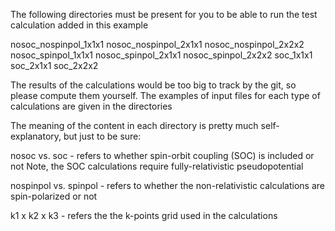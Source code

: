   The following directories must be present for you to be able to run the 
  test calculation added in this example

  nosoc_nospinpol_1x1x1
  nosoc_nospinpol_2x1x1
  nosoc_nospinpol_2x2x2
  nosoc_spinpol_1x1x1
  nosoc_spinpol_2x1x1
  nosoc_spinpol_2x2x2
  soc_1x1x1
  soc_2x1x1
  soc_2x2x2


  The results of the calculations would be too big to track by the git, so please compute them yourself.
  The examples of input files for each type of calculations are given in the directories
  

  The meaning of the content in each directory is pretty much self-explanatory, but just to be sure:

  nosoc vs. soc - refers to whether spin-orbit coupling (SOC) is included or not
                  Note, the SOC calculations require fully-relativistic pseudopotential

  nospinpol vs. spinpol  - refers to whether the non-relativistic calculations are spin-polarized or not

  k1 x k2 x k3 - refers the the k-points grid used in the calculations

  
